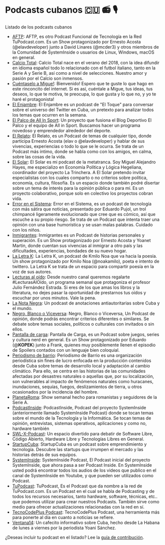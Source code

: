# Podcasts cubanos 🇨🇺 📻 🎙

Listado de los podcasts cubanos

* [AFTP](https://tupodcast.com/aftp/): AFTP, es otro Podcast Funcional de Tecnología en la Red TuPodcast.com. Es un Show protagonizado por Ernesto Acosta (@elavdeveloper) junto a David Linares (@mcder3) y otros miembros de la Comunidad de SystemInside o usuarios de Linux, Windows, macOS en general.
* [Calcio Total](https://www.ivoox.com/podcast-calcio-total_sq_f1786045_1.html): Calcio Total nace en el verano del 2018, con la idea difundir en idioma español todo lo relacionado con el futbol italiano, tanto en la Serie A y Serie B, así como a nivel de selecciones. Nuestro amor y pasión por el Calcio son inmensos.
* [Cuéntaselo a Migue!](https://anchor.fm/miguel1993): Bienvenido! Espero que te guste lo que hago en este rinconcito del internet. Si es así, cuéntale a Migue, tus ideas, tus deseos, lo que te motiva, te preocupa, lo que gusta y lo que no, y yo te haré el protagonista!
* [El Enjambre](https://www.ivoox.com/podcast-enjambre_sq_f1781784_1.html): El Enjambre es un podcast de "El Toque" para conversar sobre el universo del Twitter en Cuba, un pretexto para analizar todos los temas que ocurren en la semana.
* [El Palco de All In Sport](https://www.spreaker.com/show/4202775): Un proyecto que fusiona el Blog Deportivo El Palco y el equipo de All in Sport. Buscamos hacer un programa novedoso y emprendedor alrededor del deporte.
* [El Relato](https://tupodcast.com/elrelato/): El Relato, es un Podcast de temas de cualquier tipo, donde participa Ernesto Acosta (elav o @elavdeveloper) y hablar de sus vivencias, experiencias o todo lo que se le ocurra. Se trata de un Podcast más íntimo, donde se habla como con los amigos, en calma, sobre las cosas de la vida. 
* [El Solar](https://www.ivoox.com/podcast-solar_sq_f1860729_1.html): El Solar es mi podcast de la metatranca. Soy Miguel Alejandro Hayes, me especializo en Economía Política y Lógica Hegeliana, coordinador del proyecto La Trinchera. A El Solar pretendo invitar especialistas con los cuales comparto o no criterios sobre política, economía, cultura, filosofía. Es un espacio donde también podré disertar sobre un tema de interés para la opinión pública o para mí. Es un proyecto colaborativo, porque solo en colectivo los proyectos cobran vida.
* [Error en el Sistema](https://tupodcast.com/errorenelsistema/): Error en el Sistema, es un podcast de tecnología con más sátira que noticias, presentado por Eduardo Pujol, un trol chimpancé ligeramente evolucionado que cree que es cómico, así que escuche a su propio riesgo. Se trata de un Podcast que intenta traer una opinión con una base humorística y se usan malas palabras. Cuidado con los niños.
* [Inmigrantes](https://tupodcast.com/inmigrantes/):  Inmigrantes es un Podcast de historias personales y superación. Es un Show protagonizado por Ernesto Acosta y Yoanet Martin, donde cuentan sus vivencias al inmigrar a otro país y las dificultades, experiencias, bondades de su nuevo hogar.
* [La Letra K](https://tupodcast.com/laletrak/): La Letra K, un podcast de Kmilo Noa que va hacia la poesía. Un show protagonizado por Kmilo Noa (@noakamilo), poeta e intento de twittero. La Letra K se trata de un espacio para compartir poesía en la voz de sus autores.
* [Lecturas al oído](https://www.ivoox.com/podcast-lecturas-al-oido_sq_f1860058_1.html): Desde nuestro canal queremos regalarte #LecturasAlOído, un programa semanal que protagoniza el profesor Julio Fernández Estrada. Si eres de los que amas los libros y la literatura, no dejes pasar la oportunidad de prestarnos tus oídos y escuchar por unos minutos. Vale la pena.
* [La Nota Negra](https://anchor.fm/notanerapodcast): Un podcast de anotaciones antiautoritarias sobre Cuba y el mundo.
* [Negro, Blanco o Viceversa](https://tupodcast.com/negroblancoviceversa/): Negro, Blanco o Viceversa, Un Podcast de opinión, donde podrás encontrar criterios diferentes o similares. Se debate sobre temas sociales, políticos o culturales con invitados o sin ellos.
* [Pantalla de carga](https://tupodcast.com/pantalladecarga/): Pantalla de Carga, es un Podcast sobre juegos, series y cultura nerd en general. Es un Show protagonizado por Eduardo (@__KOPEK__) junto a Frank, quienes muy posiblemente llenen el episodio de Spoilers contados con un lenguaje bien coloquial.
* [Periodismo de barrio](https://anchor.fm/periodismodebarrio): Periodismo de Barrio es una organización periodística sin fines de lucro enfocada en la producción contenidos desde Cuba sobre temas de desarrollo local y adaptación al cambio climático. Para ello, se centra en las historias de las comunidades afectadas por desastres naturales o aquellas que, por su localización, son vulnerables al impacto de fenómenos naturales como huracanes, inundaciones, sequías, fuegos, deslizamientos de tierra, u otros ocasionados por la incidencia del hombre.
* [PlanetaRoma](https://podcasts.apple.com/us/podcast/planeta-roma/id1441077556): Show semanal hecho para romanistas y seguidores de la Serie A.
* [PodcastInside](https://tupodcast.com/podcastinside/): PodcastInside, Podcast del proyecto SystemInside (anteriormente llamado SystemInside Podcast) donde se tocan temas sobre el mundo de la Tecnología y la Informática. Se tocan temas de opinión, entrevistas, sistemas operativos, aplicaciones y como no, hardware también
* [SWL-X-Podcast](https://www.ivoox.com/podcast-swl-x-podcast_sq_f1865202_1.html): Un espacio divertido para debatir de Software Libre, Código Abierto, Hardware Libre y Tecnologías Libres en General.
* [StartupCuba](https://www.ivoox.com/podcast-startupcuba_sq_f1851492_1.html): StartupCuba es un podcast sobre emprendimiento y tecnología. Descubre las startups que irrumpen el mercado y las historias detrás de sus equipos.
* [SystemInside](https://tupodcast.com/systeminside/): SystemInside Podcast, El Podcast inicial del proyecto SystemInside, que ahora pasa a ser Podcast Inside. En SystemInside usted podrá encontrar todos los audios de los videos que publico en el canal de SystemInside en Youtube, y que pueden ser utilizados como Podcast.
* [TuPodcast](https://tupodcast.com/tupodcast/): TuPodcast, Es el Podcast que da nombre a la red de TuPodcast.com. Es un Podcast en el cual se habla de Podcasting y de todos los recursos necesarios, tanto hardware, software, técnicas, etc.. que podemos utilizar para crear nuestros Podcasts. También sirve como medio para ofrecer actualizaciones relacionadas con la red en sí.
* [TecnoCodePlus Podcast](https://anchor.fm/TecnoCodePlusPodcast): TecnoCodePlus Podcast, una herramienta más para ponerte al día en cuanto a noticias se refiere.
* [Ventana14](https://www.ivoox.com/podcast-ventana-14-desde-cuba-yoani-sanchez_sq_f1672272_1.html): Un cafecito informativo sobre Cuba, hecho desde La Habana de lunes a viernes por la periodista Yoani Sánchez.

¿Deseas incluir tu podcast en el listado? Lee la [guía de contribución](CONTRIBUTING.MD).